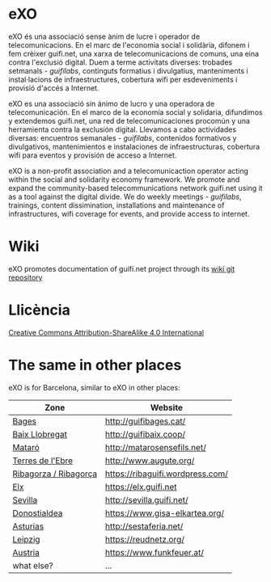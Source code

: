 # eXO

eXO és una associació sense ànim de lucre i operador de telecomunicacions. En el marc de l'economia social i solidària, difonem i fem crèixer guifi.net, una xarxa de telecomunicacions de comuns, una eina contra l'exclusió digital. Duem a terme activitats diverses: trobades setmanals - *guifilabs*, continguts formatius i divulgatius, manteniments i instal·lacions de infraestructures, cobertura wifi per esdeveniments i provisió d'accés a Internet.  

eXO es una associació sin ánimo de lucro y una operadora de telecomunicación. En el marco de la economía social y solidaria, difundimos y extendemos guifi.net, una red de telecomunicaciones procomún y una herramienta contra la exclusión digital. Llevamos a cabo actividades diversas: encuentros semanales - *guifilabs*, contenidos formativos y divulgativos, mantenimientos e instalaciones de infraestructuras, cobertura wifi para eventos y provisión de acceso a Internet.

eXO is a non-profit association and a telecomunicaction operator acting within the social and solidarity economy framework. We promote and expand the community-based telecommunications network guifi.net using it as a tool against the digital divide. We do weekly meetings - *guifilabs*, trainings, content dissimination, installations and maintenance of infrastructures, wifi coverage for events, and provide access to internet.

# Wiki

eXO promotes documentation of guifi.net project through its [wiki git repository](https://github.com/guifi-exo/wiki)

# Llicència

[Creative Commons Attribution-ShareAlike 4.0 International](https://github.com/guifi-exo/public/blob/master/LICENSE)

# The same in other places

eXO is for Barcelona, similar to eXO in other places:

| Zone | Website |
| ----- | ------- |
| [Bages](https://en.wikipedia.org/wiki/Bages) | http://guifibages.cat/ |
| [Baix Llobregat](https://en.wikipedia.org/wiki/Baix_Llobregat) | http://guifibaix.coop/ |
| [Mataró](https://en.wikipedia.org/wiki/Matar%C3%B3A) | http://matarosensefils.net/ |
| [Terres de l'Ebre](https://en.wikipedia.org/wiki/Terres_de_l%27Ebre) | http://www.augute.org/ |
| [Ribagorza / Ribagorça](https://en.wikipedia.org/wiki/Ribagorza/Ribagor%C3%A7a) | https://ribaguifi.wordpress.com/ |
| [Elx](https://en.wikipedia.org/wiki/Elche) | https://elx.guifi.net |
| [Sevilla](https://en.wikipedia.org/wiki/Seville) | http://sevilla.guifi.net/ |
| [Donostialdea](https://en.wikipedia.org/wiki/Donostialdea) | https://www.gisa-elkartea.org/ |
| [Asturias](https://en.wikipedia.org/wiki/Asturias) | http://sestaferia.net/ |
| [Leipzig](https://en.wikipedia.org/wiki/Leipzig) | https://reudnetz.org/ |
| [Austria](https://en.wikipedia.org/wiki/Austria) | https://www.funkfeuer.at/ |
| what else? | ... |
